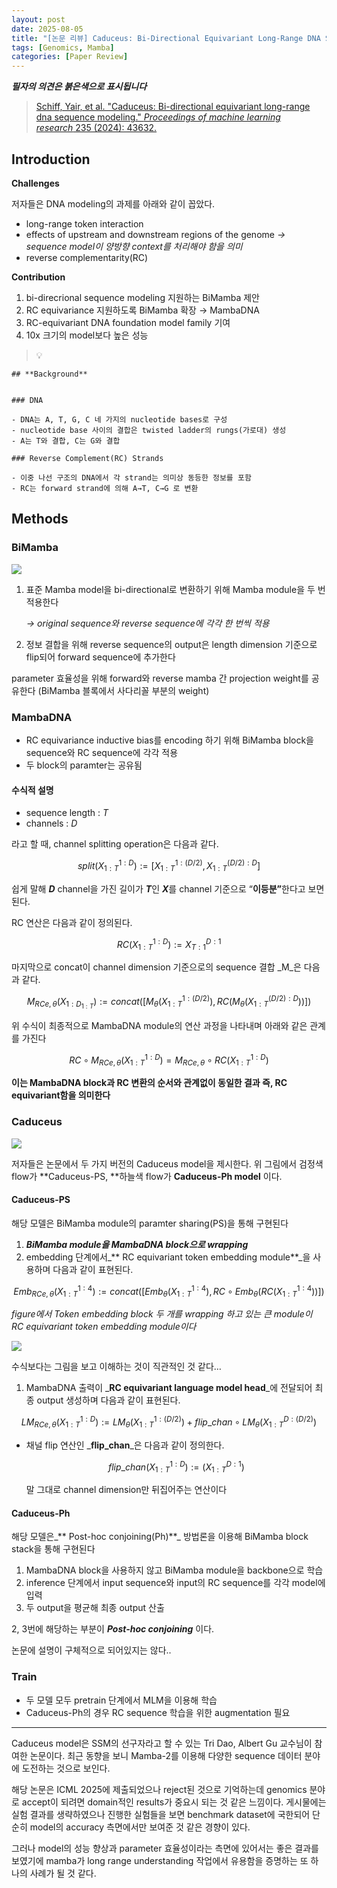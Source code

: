 ```yaml
---
layout: post
date: 2025-08-05
title: "[논문 리뷰] Caduceus: Bi-Directional Equivariant Long-Range DNA Sequence Modeling"
tags: [Genomics, Mamba]
categories: [Paper Review]
---
```


<span class="notion-red">_**필자의 의견은 붉은색으로 표시됩니다**_</span>


> [Schiff, Yair, et al. "Caduceus: Bi-directional equivariant long-range dna sequence modeling." ](https://pmc.ncbi.nlm.nih.gov/articles/PMC12189541/)[_Proceedings of machine learning research_](https://pmc.ncbi.nlm.nih.gov/articles/PMC12189541/)[ 235 (2024): 43632.](https://pmc.ncbi.nlm.nih.gov/articles/PMC12189541/)



## Introduction


**Challenges**


저자들은 DNA modeling의 과제를 아래와 같이 꼽았다.

- long-range token interaction
- effects of upstream and downstream regions of the genome 
_→ sequence model이 양방향 context를 처리해야 함을 의미_
- reverse complementarity(RC)

**Contribution**

1. bi-direcrional sequence modeling 지원하는 BiMamba 제안
1. RC equivariance 지원하도록 BiMamba 확장 → MambaDNA
1. RC-equivariant DNA foundation model family 기여
1. 10x 크기의 model보다 높은 성능

> 💡 


	## **Background**


	### DNA

	- DNA는 A, T, G, C 네 가지의 nucleotide bases로 구성
	- nucleotide base 사이의 결합은 twisted ladder의 rungs(가로대) 생성
	- A는 T와 결합, C는 G와 결합

	### Reverse Complement(RC) Strands

	- 이중 나선 구조의 DNA에서 각 strand는 의미상 동등한 정보를 포함
	- RC는 forward strand에 의해 A→T, C→G 로 변환


## Methods



### BiMamba


![](https://prod-files-secure.s3.us-west-2.amazonaws.com/542b861c-36a8-4051-84e5-8804b6728dba/2c247d59-7815-4980-99f0-8f0d21f445a7/image.png?X-Amz-Algorithm=AWS4-HMAC-SHA256&X-Amz-Content-Sha256=UNSIGNED-PAYLOAD&X-Amz-Credential=ASIAZI2LB466VCP4QC2N%2F20250904%2Fus-west-2%2Fs3%2Faws4_request&X-Amz-Date=20250904T140110Z&X-Amz-Expires=3600&X-Amz-Security-Token=IQoJb3JpZ2luX2VjEPb%2F%2F%2F%2F%2F%2F%2F%2F%2F%2FwEaCXVzLXdlc3QtMiJIMEYCIQDqmEKuJ7QFrNr7AC5qud68XgVX%2BY8rXNSh6THQfDZ9NgIhAOtC%2BgTrPPg2ev%2FoIf8TZAs31HuMNN64DXTqLYQunjzCKv8DCF8QABoMNjM3NDIzMTgzODA1Igzhgy3dSL7zG%2By2q7sq3AMlBLOTyJYF4r37sSaLmcVXcbGOmoWGSEv%2FYC2Fm1eYPJBgWGkknTQudUn7KQ%2B7rv0knfA8e8Bt2ZEN0sIkI432k9d2f%2BPfKpUG1ACiyDXvYvfAEORHCT%2B0NHcx1v1hsfhNApYUHjP16q3ELka66ge1m5KAsNagw5P6sZV9PvKU0LbHmGpoTtMPlBZyLSxznnryW2iUEJ7tAj%2Bzp9%2FOxTZcDGDy7xxPmOqgLc3XzMCHIhX4ybBqgo9qZQcFTWHghAzJNVga2l8qVFr4zrT9yK3kKAXpnDVr7iZpkv1jCbdCU8YWgOago0WT9OS0BmIY6J9Mxn5g1oDproCuFlvFKdyIA3LIIlMwhdk1KM22dAwGmbtMeQSYvU5pQ%2Bq1HdTdhKP48Fz2yYKBKFzA46tqF3GZA%2BumYvXcB%2BXJ4MM60xJMvYsFclsZDnX5tqpq4Kk5FhoFRTNKob88VlCPQ%2BC5%2FZh72%2BR%2BK9Bygt1OJV9VgIrHOt7v0K0HUEewxyW%2F6F0ewxdYn0K1lqj5XKIJlYKrdORqAy8b67cw2%2FpqGOTDUi5jmaLAzgo1Qhxu447Wn6gdLBy78wHb3r%2FGVCX0YeVp3nN1GpdZTmrNiSI8%2B0y4V6n5QIHwjrraXmb8pkEklTCEtubFBjqkAREtjbVfD8izIALQ9bNeYb9Bzi3vnwPGkQBdZaezS5unFyieyC41YseuvYwt8k4hxiSb6V3%2F4WFkpxC%2FkRfBGdeFrn8FIpb6CnHkD6qyAnkcK%2FvNr%2FXQDaHGxvXaetgLOfOwFdkgkuJS%2BNz1nMYYUjAFCJIXvrLdnGBUPiic%2FlIjDY5YKHehKbH8QEOr6VZZO8j4cmUbM4hwF2p3%2FshASzf3Jmbs&X-Amz-Signature=928a29030b90fedd1aab02b4d01575a005be83737626a6462a84c388e366f6a1&X-Amz-SignedHeaders=host&x-amz-checksum-mode=ENABLED&x-id=GetObject)

1. 표준 Mamba model을 bi-directional로 변환하기 위해 Mamba module을 두 번 적용한다

	_→ original sequence와 reverse sequence에 각각 한 번씩 적용_

1. 정보 결합을 위해 reverse sequence의 output은 length dimension 기준으로 flip되어 forward sequence에 추가한다

parameter 효율성을 위해 forward와 reverse mamba 간 projection weight를 공유한다 (BiMamba 블록에서 사다리꼴 부분의 weight)



### MambaDNA

- RC equivariance inductive bias를 encoding 하기 위해 BiMamba block을 sequence와 RC sequence에 각각 적용
- 두 block의 paramter는 공유됨


#### 수식적 설명

- sequence length : _T_
- channels : _D_

라고 할 때,  channel splitting operation은 다음과 같다.


$$
split(X^{1:D}_{1:T}):=[X^{1:(D/2)}_{1:T},X^{(D/2):D}_{1:T}]
$$


<span class="notion-red">쉽게 말해 </span><span class="notion-red">_**D**_</span><span class="notion-red"> channel을 가진 길이가 </span><span class="notion-red">_**T**_</span><span class="notion-red">인 </span><span class="notion-red">_**X**_</span><span class="notion-red">를 channel 기준으로 “</span><span class="notion-red">**이등분”**</span><span class="notion-red">한다고 보면 된다.</span>


RC 연산은 다음과 같이 정의된다.


$$
RC(X^{1:D}_{1:T}):=X^{D:1}_{T:1}
$$


마지막으로 concat이 channel dimension 기준으로의 sequence 결합 _M_은 다음과 같다.


$$
M_{RCe,\theta}(X_{1:D_{1:T}}):=concat([M_{\theta}(X^{1:(D/2)}_{1:T}),RC(M_{\theta}(X^{(D/2):D}_{1:T}))])
$$


위 수식이 최종적으로 MambaDNA module의 연산 과정을 나타내며 아래와 같은 관계를 가진다


$$
RC\circ M_{RCe,\theta}(X^{1:D}_{1:T}) = M_{RCe,\theta} \circ RC(X^{1:D}_{1:T})
$$


**이는 MambaDNA block과 RC 변환의 순서와 관계없이 동일한 결과 즉, RC equivariant함을 의미한다**



### Caduceus


![](https://prod-files-secure.s3.us-west-2.amazonaws.com/542b861c-36a8-4051-84e5-8804b6728dba/f94a60d7-8145-473b-aef9-7c68d3ec604a/image.png?X-Amz-Algorithm=AWS4-HMAC-SHA256&X-Amz-Content-Sha256=UNSIGNED-PAYLOAD&X-Amz-Credential=ASIAZI2LB466VCP4QC2N%2F20250904%2Fus-west-2%2Fs3%2Faws4_request&X-Amz-Date=20250904T140111Z&X-Amz-Expires=3600&X-Amz-Security-Token=IQoJb3JpZ2luX2VjEPb%2F%2F%2F%2F%2F%2F%2F%2F%2F%2FwEaCXVzLXdlc3QtMiJIMEYCIQDqmEKuJ7QFrNr7AC5qud68XgVX%2BY8rXNSh6THQfDZ9NgIhAOtC%2BgTrPPg2ev%2FoIf8TZAs31HuMNN64DXTqLYQunjzCKv8DCF8QABoMNjM3NDIzMTgzODA1Igzhgy3dSL7zG%2By2q7sq3AMlBLOTyJYF4r37sSaLmcVXcbGOmoWGSEv%2FYC2Fm1eYPJBgWGkknTQudUn7KQ%2B7rv0knfA8e8Bt2ZEN0sIkI432k9d2f%2BPfKpUG1ACiyDXvYvfAEORHCT%2B0NHcx1v1hsfhNApYUHjP16q3ELka66ge1m5KAsNagw5P6sZV9PvKU0LbHmGpoTtMPlBZyLSxznnryW2iUEJ7tAj%2Bzp9%2FOxTZcDGDy7xxPmOqgLc3XzMCHIhX4ybBqgo9qZQcFTWHghAzJNVga2l8qVFr4zrT9yK3kKAXpnDVr7iZpkv1jCbdCU8YWgOago0WT9OS0BmIY6J9Mxn5g1oDproCuFlvFKdyIA3LIIlMwhdk1KM22dAwGmbtMeQSYvU5pQ%2Bq1HdTdhKP48Fz2yYKBKFzA46tqF3GZA%2BumYvXcB%2BXJ4MM60xJMvYsFclsZDnX5tqpq4Kk5FhoFRTNKob88VlCPQ%2BC5%2FZh72%2BR%2BK9Bygt1OJV9VgIrHOt7v0K0HUEewxyW%2F6F0ewxdYn0K1lqj5XKIJlYKrdORqAy8b67cw2%2FpqGOTDUi5jmaLAzgo1Qhxu447Wn6gdLBy78wHb3r%2FGVCX0YeVp3nN1GpdZTmrNiSI8%2B0y4V6n5QIHwjrraXmb8pkEklTCEtubFBjqkAREtjbVfD8izIALQ9bNeYb9Bzi3vnwPGkQBdZaezS5unFyieyC41YseuvYwt8k4hxiSb6V3%2F4WFkpxC%2FkRfBGdeFrn8FIpb6CnHkD6qyAnkcK%2FvNr%2FXQDaHGxvXaetgLOfOwFdkgkuJS%2BNz1nMYYUjAFCJIXvrLdnGBUPiic%2FlIjDY5YKHehKbH8QEOr6VZZO8j4cmUbM4hwF2p3%2FshASzf3Jmbs&X-Amz-Signature=155a6308d92888efb5d08e6031f6bb82b3b26230850404b6e4a266dac5752aaa&X-Amz-SignedHeaders=host&x-amz-checksum-mode=ENABLED&x-id=GetObject)


저자들은 논문에서 두 가지 버전의 Caduceus model을 제시한다. 위 그림에서 검정색 flow가 **Caduceus-PS, **하늘색 flow가 **Caduceus-Ph model** 이다.



#### Caduceus-PS


해당 모델은 BiMamba module의 paramter sharing(PS)을 통해 구현된다

1. _**BiMamba module을 MambaDNA block으로 wrapping**_
1. embedding 단계에서_** RC equivariant token embedding module**_을 사용하며 다음과 같이 표현된다.

$$
Emb_{RCe,\theta}(X^{1:4}_{1:T}):=concat([Emb_{\theta}(X^{1:4}_{1:T}),RC \circ Emb_{\theta}(RC(X^{1:4}_{1:T}))])
$$


_figure에서 Token embedding block 두 개를 wrapping 하고 있는 큰 module이 RC equivariant token embedding module이다_


![](https://prod-files-secure.s3.us-west-2.amazonaws.com/542b861c-36a8-4051-84e5-8804b6728dba/b175e4da-71eb-4e91-8c23-a06dabe673c9/image.png?X-Amz-Algorithm=AWS4-HMAC-SHA256&X-Amz-Content-Sha256=UNSIGNED-PAYLOAD&X-Amz-Credential=ASIAZI2LB466VCP4QC2N%2F20250904%2Fus-west-2%2Fs3%2Faws4_request&X-Amz-Date=20250904T140111Z&X-Amz-Expires=3600&X-Amz-Security-Token=IQoJb3JpZ2luX2VjEPb%2F%2F%2F%2F%2F%2F%2F%2F%2F%2FwEaCXVzLXdlc3QtMiJIMEYCIQDqmEKuJ7QFrNr7AC5qud68XgVX%2BY8rXNSh6THQfDZ9NgIhAOtC%2BgTrPPg2ev%2FoIf8TZAs31HuMNN64DXTqLYQunjzCKv8DCF8QABoMNjM3NDIzMTgzODA1Igzhgy3dSL7zG%2By2q7sq3AMlBLOTyJYF4r37sSaLmcVXcbGOmoWGSEv%2FYC2Fm1eYPJBgWGkknTQudUn7KQ%2B7rv0knfA8e8Bt2ZEN0sIkI432k9d2f%2BPfKpUG1ACiyDXvYvfAEORHCT%2B0NHcx1v1hsfhNApYUHjP16q3ELka66ge1m5KAsNagw5P6sZV9PvKU0LbHmGpoTtMPlBZyLSxznnryW2iUEJ7tAj%2Bzp9%2FOxTZcDGDy7xxPmOqgLc3XzMCHIhX4ybBqgo9qZQcFTWHghAzJNVga2l8qVFr4zrT9yK3kKAXpnDVr7iZpkv1jCbdCU8YWgOago0WT9OS0BmIY6J9Mxn5g1oDproCuFlvFKdyIA3LIIlMwhdk1KM22dAwGmbtMeQSYvU5pQ%2Bq1HdTdhKP48Fz2yYKBKFzA46tqF3GZA%2BumYvXcB%2BXJ4MM60xJMvYsFclsZDnX5tqpq4Kk5FhoFRTNKob88VlCPQ%2BC5%2FZh72%2BR%2BK9Bygt1OJV9VgIrHOt7v0K0HUEewxyW%2F6F0ewxdYn0K1lqj5XKIJlYKrdORqAy8b67cw2%2FpqGOTDUi5jmaLAzgo1Qhxu447Wn6gdLBy78wHb3r%2FGVCX0YeVp3nN1GpdZTmrNiSI8%2B0y4V6n5QIHwjrraXmb8pkEklTCEtubFBjqkAREtjbVfD8izIALQ9bNeYb9Bzi3vnwPGkQBdZaezS5unFyieyC41YseuvYwt8k4hxiSb6V3%2F4WFkpxC%2FkRfBGdeFrn8FIpb6CnHkD6qyAnkcK%2FvNr%2FXQDaHGxvXaetgLOfOwFdkgkuJS%2BNz1nMYYUjAFCJIXvrLdnGBUPiic%2FlIjDY5YKHehKbH8QEOr6VZZO8j4cmUbM4hwF2p3%2FshASzf3Jmbs&X-Amz-Signature=8c58e14b0ab05567dfcae46e2ce22884dc2988ddeb22de9bf4d446dd0e743692&X-Amz-SignedHeaders=host&x-amz-checksum-mode=ENABLED&x-id=GetObject)


<span class="notion-red">수식보다는 그림을 보고 이해하는 것이 직관적인 것 같다…</span>

1. MambaDNA 출력이 _**RC equivariant language model head**_에 전달되어 최종 output 생성하며 다음과 같이 표현된다.

$$
LM_{RCe,\theta}(X^{1:D}_{1:T}):= LM_{\theta}(X^{1:(D/2)}_{1:T})+flip\_chan\circ LM_{\theta}(X^{D:(D/2)}_{1:T})
$$

- 채널 flip 연산인 _**flip\_chan**_은 다음과 같이 정의한다.

	$$
	flip\_chan(X^{1:D}_{1:T}):=(X^{D:1}_{1:T})
	$$


	말 그대로 channel dimension만 뒤집어주는 연산이다



#### Caduceus-Ph


해당 모델은_** Post-hoc conjoining(Ph)**_ 방법론을 이용해 BiMamba block stack을 통해 구현된다

1. MambaDNA block을 사용하지 않고 BiMamba module을 backbone으로 학습
1. inference 단계에서 input sequence와 input의 RC sequence를 각각 model에 입력
1. 두 output을 평균해 최종 output 산출

2, 3번에 해당하는 부분이 _**Post-hoc conjoining**_ 이다.


<span class="notion-red">논문에 설명이 구체적으로 되어있지는 않다..</span>



### Train

- 두 모델 모두 pretrain 단계에서 MLM을 이용해 학습
- Caduceus-Ph의 경우 RC sequence 학습을 위한 augmentation 필요

---


<span class="notion-red">Caduceus model은 SSM의 선구자라고 할 수 있는 Tri Dao, Albert Gu 교수님이 참여한 논문이다. 최근 동향을 보니 Mamba-2를 이용해 다양한 sequence 데이터 분야에 도전하는 것으로 보인다.</span>


<span class="notion-red">해당 논문은 ICML 2025에 제출되었으나 reject된 것으로 기억하는데 genomics 분야로 accept이 되려면 domain적인 results가 중요시 되는 것 같은 느낌이다. 게시물에는 실험 결과를 생략하였으나 진행한 실험들을 보면 benchmark dataset에 국한되어 단순히 model의 accuracy 측면에서만 보여준 것 같은 경향이 있다.</span>


<span class="notion-red">그러나 model의 성능 향상과 parameter 효율성이라는 측면에 있어서는 좋은 결과를 보였기에 mamba가 long range understanding 작업에서 유용함을 증명하는 또 하나의 사례가 될 것 같다.</span>

